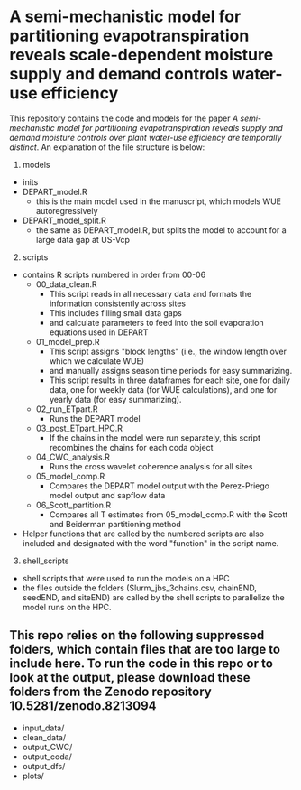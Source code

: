 # A semi-mechanistic model for partitioning evapotranspiration reveals scale-dependent moisture supply and demand controls water-use efficiency

This repository contains the code and models for the paper *A semi-mechanistic model for partitioning evapotranspiration reveals supply and demand moisture controls over plant water-use efficiency are temporally distinct*. An explanation of the file structure is below:

1. models
  - inits
  - DEPART_model.R
    - this is the main model used in the manuscript, which models WUE autoregressively
  - DEPART_model_split.R
    - the same as DEPART_model.R, but splits the model to account for a large data gap at US-Vcp

2. scripts
  - contains R scripts numbered in order from 00-06
    - 00_data_clean.R
      - This script reads in all necessary data and formats the information consistently across sites
      - This includes filling small data gaps
      - and calculate parameters to feed into the soil evaporation equations used in DEPART
    - 01_model_prep.R
      - This script assigns "block lengths" (i.e., the window length over which we calculate WUE)
      - and manually assigns season time periods for easy summarizing.
      - This script results in three dataframes for each site, one for daily data, one for weekly data (for WUE calculations), and one for yearly data (for easy summarizing).
    - 02_run_ETpart.R
      - Runs the DEPART model
    - 03_post_ETpart_HPC.R
      - If the chains in the model were run separately, this script recombines the chains for each coda object
    - 04_CWC_analysis.R
      - Runs the cross wavelet coherence analysis for all sites
    - 05_model_comp.R
      - Compares the DEPART model output with the Perez-Priego model output and sapflow data
    - 06_Scott_partition.R
      - Compares all T estimates from 05_model_comp.R with the Scott and Beiderman partitioning method
  - Helper functions that are called by the numbered scripts are also included and designated with the word "function" in the script name.

3. shell_scripts
  - shell scripts that were used to run the models on a HPC
  - the files outside the folders (Slurm_jbs_3chains.csv, chainEND, seedEND, and siteEND) are called by the shell scripts to parallelize the model runs on the HPC.


## This repo relies on the following suppressed folders, which contain files that are too large to include here. To run the code in this repo or to look at the output, please download these folders from the Zenodo repository 10.5281/zenodo.8213094
  - input_data/
  - clean_data/
  - output_CWC/
  - output_coda/
  - output_dfs/
  - plots/
